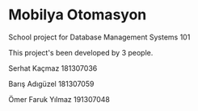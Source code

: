 # Mobilya Otomasyon
School project for Database Management Systems 101


This project's been developed by 3 people.

Serhat Kaçmaz 181307036

Barış Adıgüzel 181307059

Ömer Faruk Yılmaz 191307048

